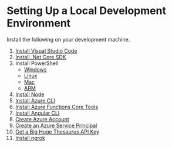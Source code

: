 # Setting Up a Local Development Environment

Install the following on your development machine.

1. [Install Visual Studio Code](https://code.visualstudio.com/download)
2. [Install .Net Core SDK](https://www.microsoft.com/net/download)
3. Install PowerShell
    * [Windows](https://docs.microsoft.com/en-us/powershell/scripting/setup/installing-powershell-core-on-windows?view=powershell-6)
    * [Linux](https://docs.microsoft.com/en-us/powershell/scripting/setup/installing-powershell-core-on-linux?view=powershell-6)
    * [Mac](https://docs.microsoft.com/en-us/powershell/scripting/install/installing-powershell-core-on-macos?view=powershell-7)
    * [ARM](https://docs.microsoft.com/en-us/powershell/scripting/setup/powershell-core-on-arm?view=powershell-6)
4. [Install Node](https://nodejs.org/en/download/)
5. [Install Azure CLI](https://docs.microsoft.com/en-us/cli/azure/install-azure-cli?view=azure-cli-latest)
6. [Install Azure Functions Core Tools](https://github.com/Azure/azure-functions-core-tools)
7. [Install Angular CLI](https://cli.angular.io/)
8. [Create Azure Account](https://azure.microsoft.com/en-us/free/)
9. [Create an Azure Service Principal](https://docs.microsoft.com/en-us/azure/active-directory/develop/howto-create-service-principal-portal)
10. [Get a Big Huge Thesaurus API Key](https://words.bighugelabs.com/)
11. [Install ngrok](https://ngrok.com/)

